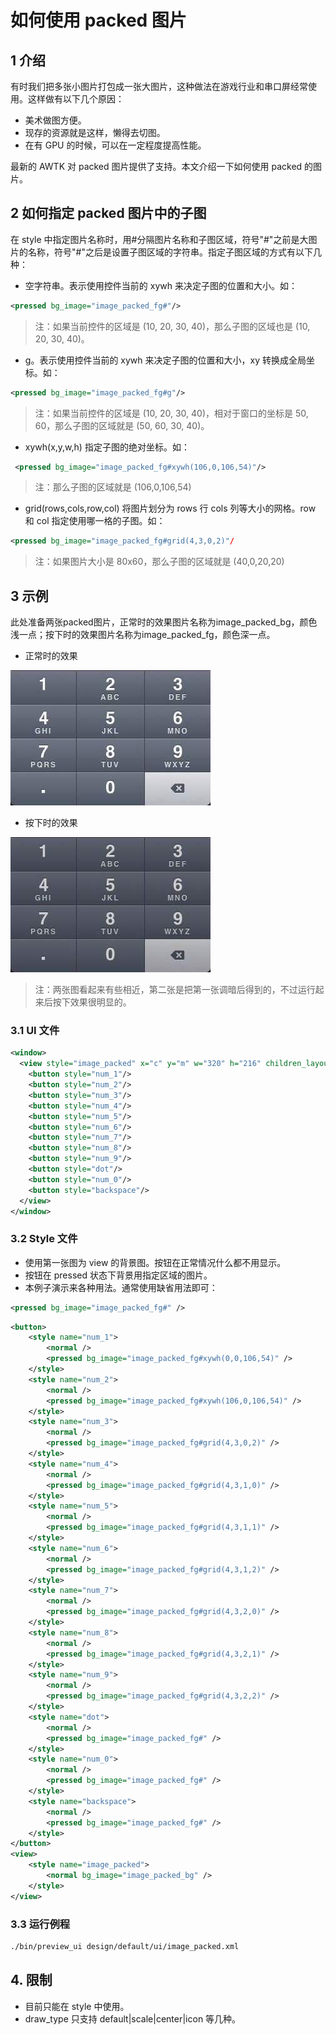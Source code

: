 # 如何使用 packed 图片

## 1 介绍

有时我们把多张小图片打包成一张大图片，这种做法在游戏行业和串口屏经常使用。这样做有以下几个原因：

- 美术做图方便。
- 现存的资源就是这样，懒得去切图。
- 在有 GPU 的时候，可以在一定程度提高性能。

最新的 AWTK 对 packed 图片提供了支持。本文介绍一下如何使用 packed 的图片。

## 2 如何指定 packed 图片中的子图

在 style 中指定图片名称时，用#分隔图片名称和子图区域，符号"#"之前是大图片的名称，符号"#"之后是设置子图区域的字符串。指定子图区域的方式有以下几种：

- 空字符串。表示使用控件当前的 xywh 来决定子图的位置和大小。如：

```xml
<pressed bg_image="image_packed_fg#"/>
```

> 注：如果当前控件的区域是 (10, 20, 30, 40)，那么子图的区域也是 (10, 20, 30, 40)。

- g。表示使用控件当前的 xywh 来决定子图的位置和大小，xy 转换成全局坐标。如：

```xml
<pressed bg_image="image_packed_fg#g"/>
```

> 注：如果当前控件的区域是 (10, 20, 30, 40)，相对于窗口的坐标是 50, 60，那么子图的区域就是 (50, 60, 30, 40)。

- xywh(x,y,w,h) 指定子图的绝对坐标。如：

```xml
 <pressed bg_image="image_packed_fg#xywh(106,0,106,54)"/>
```
> 注：那么子图的区域就是 (106,0,106,54) 

- grid(rows,cols,row,col) 将图片划分为 rows 行 cols 列等大小的网格。row 和 col 指定使用哪一格的子图。如：

```xml
<pressed bg_image="image_packed_fg#grid(4,3,0,2)"/
```

> 注：如果图片大小是 80x60，那么子图的区域就是 (40,0,20,20) 

## 3 示例

此处准备两张packed图片，正常时的效果图片名称为image_packed_bg，颜色浅一点；按下时的效果图片名称为image_packed_fg，颜色深一点。

- 正常时的效果

![正常效果](./images/image_packed_bg.jpg)

- 按下时的效果

![按下效果](./images/image_packed_fg.jpg)

> 注：两张图看起来有些相近，第二张是把第一张调暗后得到的，不过运行起来后按下效果很明显的。

### 3.1 UI 文件

```xml
<window>
  <view style="image_packed" x="c" y="m" w="320" h="216" children_layout="default(r=4,c=3)">
    <button style="num_1"/>
    <button style="num_2"/>
    <button style="num_3"/>
    <button style="num_4"/>
    <button style="num_5"/>
    <button style="num_6"/>
    <button style="num_7"/>
    <button style="num_8"/>
    <button style="num_9"/>
    <button style="dot"/>
    <button style="num_0"/>
    <button style="backspace"/>
  </view>
</window>
```

### 3.2 Style 文件

- 使用第一张图为 view 的背景图。按钮在正常情况什么都不用显示。
- 按钮在 pressed 状态下背景用指定区域的图片。
- 本例子演示来各种用法。通常使用缺省用法即可：

```xml
<pressed bg_image="image_packed_fg#" />
```

```xml
<button>
	<style name="num_1">
		<normal />
		<pressed bg_image="image_packed_fg#xywh(0,0,106,54)" />
	</style>
	<style name="num_2">
		<normal />
		<pressed bg_image="image_packed_fg#xywh(106,0,106,54)" />
	</style>
	<style name="num_3">
		<normal />
		<pressed bg_image="image_packed_fg#grid(4,3,0,2)" />
	</style>
	<style name="num_4">
		<normal />
		<pressed bg_image="image_packed_fg#grid(4,3,1,0)" />
	</style>
	<style name="num_5">
		<normal />
		<pressed bg_image="image_packed_fg#grid(4,3,1,1)" />
	</style>
	<style name="num_6">
		<normal />
		<pressed bg_image="image_packed_fg#grid(4,3,1,2)" />
	</style>
	<style name="num_7">
		<normal />
		<pressed bg_image="image_packed_fg#grid(4,3,2,0)" />
	</style>
	<style name="num_8">
		<normal />
		<pressed bg_image="image_packed_fg#grid(4,3,2,1)" />
	</style>
	<style name="num_9">
		<normal />
		<pressed bg_image="image_packed_fg#grid(4,3,2,2)" />
	</style>
	<style name="dot">
		<normal />
		<pressed bg_image="image_packed_fg#" />
	</style>
	<style name="num_0">
		<normal />
		<pressed bg_image="image_packed_fg#" />
	</style>
	<style name="backspace">
		<normal />
		<pressed bg_image="image_packed_fg#" />
	</style>
</button>
<view>
	<style name="image_packed">
		<normal bg_image="image_packed_bg" />
	</style>
</view>
```

### 3.3 运行例程

```bash
./bin/preview_ui design/default/ui/image_packed.xml
```

## 4. 限制

- 目前只能在 style 中使用。
- draw\_type 只支持 default|scale|center|icon 等几种。
